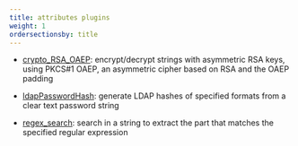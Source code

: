 ```yaml
---
title: attributes plugins
weight: 1
ordersectionsby: title
---
```


- [crypto_RSA_OAEP](/setup/configuration/plugins/attributes/crypto_RSA_OAEP/): encrypt/decrypt strings with asymmetric RSA keys, using PKCS#1 OAEP, an asymmetric cipher based on RSA and the OAEP padding

- [ldapPasswordHash](/setup/configuration/plugins/attributes/ldapPasswordHash/): generate LDAP hashes of specified formats from a clear text password string

- [regex_search](/setup/configuration/plugins/attributes/regex_search/): search in a string to extract the part that matches the specified regular expression
